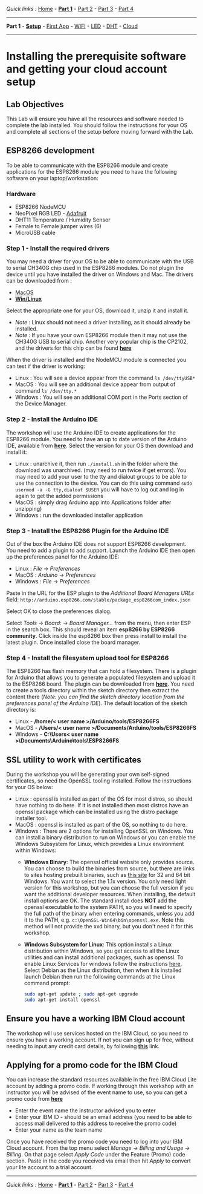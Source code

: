 *Quick links :*
[Home](/README.md) - [**Part 1**](/part1/README.md) - [Part 2](/part2/README.md) - [Part 3](/part3/README.md) - [Part 4](/part4/README.md)
***
**Part 1** - [**Setup**](/part1/PREREQ.md) - [First App](/part1/FIRSTAPP.md) - [WIFI](/part1/WIFI.md) - [LED](/part1/LED.md) - [DHT](/part1/DHT.md) - [Cloud](/part1/IOTCLOUD.md)
***

# Installing the prerequisite software and getting your cloud account setup

## Lab Objectives

This Lab will ensure you have all the resources and software needed to complete the lab installed.  You should follow the instructions for your OS and complete all sections of the setup before moving forward with the Lab.

## ESP8266 development

To be able to communicate with the ESP8266 module and create applications for the ESP8266 module you need to have the following software on your laptop/workstation:

### Hardware

- ESP8266 NodeMCU
- NeoPixel RGB LED - [Adafruit](https://www.adafruit.com/product/1734)
- DHT11 Temperature / Humidity Sensor
- Female to Female jumper wires (6)
- MicroUSB cable

### Step 1 - Install the required drivers

You may need a driver for your OS to be able to communicate with the USB to serial CH340G chip used in the ESP8266 modules.  Do not plugin the device until you have installed the driver on Windows and Mac.  The drivers can be downloaded from :

- [MacOS](http://www.wch.cn/downfile/178)
- [**Win/Linux**](https://github.com/nodemcu/nodemcu-devkit/tree/master/Drivers)

Select the appropriate one for your OS, download it, unzip it and install it.

- *Note* : Linux should not need a driver installing, as it should already be installed.
- *Note* : If you have your own ESP8266 module then it may not use the CH340G USB to serial chip.  Another very popular chip is the CP2102, and the drivers for this chip can be found [**here**](https://www.silabs.com/products/development-tools/software/usb-to-uart-bridge-vcp-drivers)

When the driver is installed and the NodeMCU module is connected you can test if the driver is working:

- Linux : You will see a device appear from the command `ls /dev/ttyUSB*`
- MacOS : You will see an additional device appear from output of command `ls /dev/tty.*`
- Windows : You will see an additional COM port in the Ports section of the Device Manager.

### Step 2 - Install the Arduino IDE

The workshop will use the Arduino IDE to create applications for the ESP8266 module.   You need to have an up to date version of the Arduino IDE, available from [**here**](https://www.arduino.cc/en/Main/Software).  Select the version for your OS then download and install it:

- Linux : unarchive it, then run `./install.sh` in the folder where the download was unarchived. (may need to run twice if get errors).  You may need to add your user to the tty and dialout groups to be able to use the connection to the device.  You can do this using command `sudo usermod -a -G tty,dialout $USER` you will have to log out and log in again to get the added permissions
- MacOS : simply drag Arduino app into Applications folder after unzipping)
- Windows : run the downloaded installer application

### Step 3 - Install the ESP8266 Plugin for the Arduino IDE

Out of the box the Arduino IDE does not support ESP8266 development.  You need to add a plugin to add support.  Launch the Arduino IDE then open up the preferences panel for the Arduino IDE:

- Linux : *File* -> *Preferences*
- MacOS : *Arduino* -> *Preferences*
- Windows : *File* -> *Preferences*

Paste in the URL for the ESP plugin to the *Additional Board Managers URLs* field: `http://arduino.esp8266.com/stable/package_esp8266com_index.json`

Select OK to close the preferences dialog.

Select *Tools* -> *Board:* -> *Board Manager...* from the menu, then enter ESP in the search box.  This should reveal an item **esp8266 by ESP8266 community**.  Click inside the esp8266 box then press install to install the latest plugin.  Once installed close the board manager.

### Step 4 - Install the filesystem upload tool for ESP8266

The ESP8266 has flash memory that can hold a filesystem.  There is a plugin for Arduino that allows you to generate a populated filesystem and upload it to the ESP8266 board.  The plugin can be downloaded from [**here**](https://github.com/esp8266/arduino-esp8266fs-plugin/releases).  You need to create a tools directory within the sketch directory then extract the content there (*Note: you can find the sketch directory location from the preferences panel of the Arduino IDE*).  The default location of the sketch directory is:

- Linux - **/home/< user name >/Arduino/tools/ESP8266FS**
- MacOS - **/Users/< user name >/Documents/Arduino/tools/ESP8266FS**
- Windows - **C:\Users\< user name >\Documents\Arduino\tools\ESP8266FS**

## SSL utility to work with certificates

During the workshop you will be generating your own self-signed certificates, so need the OpenSSL tooling installed.  Follow the instructions for your OS below:

- Linux : openssl is installed as part of the OS for most distros, so should have nothing to do here.  If it is not installed then most distros have an openssl package which can be installed using the distro package installer tool.
- MacOS : openssl is installed as part of the OS, so nothing to do here.
- Windows : There are 2 options for installing OpenSSL on Windows.  You can install a binary distribution to run on Windows or you can enable the Windows Subsystem for Linux, which provides a Linux environment within Windows:
  - **Windows Binary**: The openssl official website only provides source.  You can choose to build the binaries from source, but there are links to sites hosting prebuilt binaries, such as [this site](https://slproweb.com/products/Win32OpenSSL.html) for 32 and 64 bit Windows.  You want to select the 1.1x version.  You only need light version for this workshop, but you can choose the full version if you want the additional developer resources.  When installing, the default install options are OK.  The standard install does **NOT** add the openssl executable to the system PATH, so you will need to specify the full path of the binary when entering commands, unless you add it to the PATH, e.g. `c:\OpenSSL-Win64\bin\openssl.exe`.  Note this method will not provide the xxd binary, but you don't need it for this workshop.
  - **Windows Subsystem for Linux**:  This option installs a Linux distribution within Windows, so you get access to all the Linux utilities and can install additional packages, such as openssl. To enable Linux Services for windows follow the instructions [here](https://docs.microsoft.com/en-us/windows/wsl/install-win10).  Select Debian as the Linux distribution, then when it is installed launch Debian then run the following commands at the Linux command prompt:

    ```bash
    sudo apt-get update ; sudo apt-get upgrade
    sudo apt-get install openssl
    ```

## Ensure you have a working IBM Cloud account

The workshop will use services hosted on the IBM Cloud, so you need to ensure you have a working account. If not you can sign up for free, without needing to input any credit card details, by following [**this**](https://bluemix.net) link.

## Applying for a promo code for the IBM Cloud

You can increase the standard resources available in the free IBM Cloud Lite account by adding a promo code.  If working through this workshop with an instructor you will be advised of the event name to use, so you can get a promo code from [**here**](http://promocodes.mybluemix.net)

- Enter the event name the instructor advised you to enter
- Enter your IBM ID - should be an email address (you need to be able to access mail delivered to this address to receive the promo code)
- Enter your name as the team name

Once you have received the promo code you need to log into your IBM Cloud account.  From the top menu select *Manage* -> *Billing and Usage* -> *Billing*.  On that page select *Apply Code* under the Feature (Promo) code section.  Paste in the code you received via email then hit *Apply* to convert your lite account to a trial account.

***
*Quick links :*
[Home](/README.md) - [**Part 1**](/part1/README.md) - [Part 2](/part2/README.md) - [Part 3](/part3/README.md) - [Part 4](/part4/README.md)
